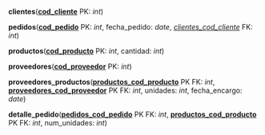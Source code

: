 **clientes**(**<u>cod_cliente</u>** PK: _int_)

**pedidos**(**<u>cod_pedido</u>** PK: _int_, fecha_pedido: _date_, _<u>clientes_cod_cliente</u>_ FK: _int_)

**productos**(**<u>cod_producto</u>** PK: _int_, cantidad: _int_)

**proveedores**(**<u>cod_proveedor</u>** PK: _int_)

**proveedores_productos**(**<u>productos_cod_producto</u>** PK FK: _int_, **<u>proveedores_cod_proveedor</u>** PK FK: _int_, unidades: _int_, fecha_encargo: _date_)

**detalle_pedido**(**<u>pedidos_cod_pedido</u>** PK FK: _int_, **<u>productos_cod_producto</u>** PK FK: _int_, num_unidades: _int_)